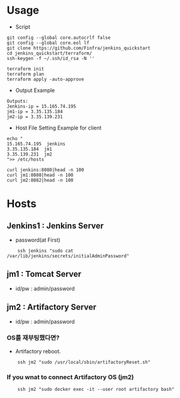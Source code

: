 # Usage
* Script
```
git config --global core.autocrlf false
git config --global core.eol lf
git clone https://github.com/Finfra/jenkins_quickstart
cd jenkins_quickstart/terraform/
ssh-keygen -f ~/.ssh/id_rsa -N ''

terraform init
terraform plan
terraform apply -auto-approve

```

* Output Example
```
Outputs:
Jenkins-ip = 15.165.74.195
jm1-ip = 3.35.135.184
jm2-ip = 3.35.139.231
```

* Host File Setting Example for client
```
echo "
15.165.74.195  jenkins
3.35.135.184  jm1
3.35.139.231  jm2
">> /etc/hosts

curl jenkins:8080|head -n 100
curl jm1:8080|head -n 100
curl jm2:8082|head -n 100
```

# Hosts
## Jenkins1 : Jenkins Server
* password(at First)
```
    ssh jenkins "sudo cat /var/lib/jenkins/secrets/initialAdminPassword"
```

## jm1      : Tomcat Server
* id/pw : admin/password

## jm2      : Artifactory Server
* id/pw : admin/password

### OS를 재부팅했다면?
* Artifactory reboot.
```
    ssh jm2 "sudo /usr/local/sbin/artifactoryReset.sh"
```

### If you wnat to connect Artifactory OS (jm2)
```
    ssh jm2 "sudo docker exec -it --user root artifactory bash"
```
